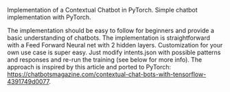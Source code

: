 Implementation of a Contextual Chatbot in PyTorch.
Simple chatbot implementation with PyTorch.

The implementation should be easy to follow for beginners and provide a basic understanding of chatbots.
The implementation is straightforward with a Feed Forward Neural net with 2 hidden layers.
Customization for your own use case is super easy. Just modify intents.json with possible patterns and responses and re-run the training (see below for more info).
The approach is inspired by this article and ported to PyTorch: https://chatbotsmagazine.com/contextual-chat-bots-with-tensorflow-4391749d0077.
